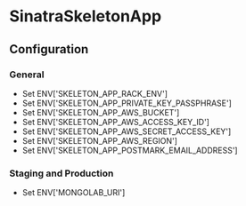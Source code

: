 # SinatraSkeletonApp

## Configuration

### General

* Set ENV['SKELETON_APP_RACK_ENV']
* Set ENV['SKELETON_APP_PRIVATE_KEY_PASSPHRASE']
* Set ENV['SKELETON_APP_AWS_BUCKET']
* Set ENV['SKELETON_APP_AWS_ACCESS_KEY_ID']
* Set ENV['SKELETON_APP_AWS_SECRET_ACCESS_KEY']
* Set ENV['SKELETON_APP_AWS_REGION']
* Set ENV['SKELETON_APP_POSTMARK_EMAIL_ADDRESS']

### Staging and Production

* Set ENV['MONGOLAB_URI']
